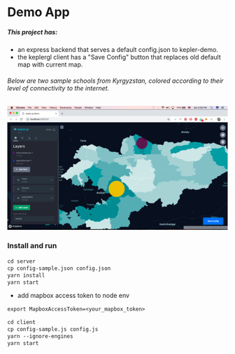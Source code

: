# Demo App

##### This project has:
- an express backend that serves a default config.json to kepler-demo.
- the keplergl client has a "Save Config" button that replaces old default map with current map.

###### Below are two sample schools from Kyrgyzstan, colored according to their level of connectivity to the internet.

![screenshot](screenshot.png)

### Install and run
```
cd server
cp config-sample.json config.json
yarn install
yarn start
```
- add mapbox access token to node env
```
export MapboxAccessToken=<your_mapbox_token>
```
```
cd client
cp config-sample.js config.js
yarn --ignore-engines
yarn start
```

